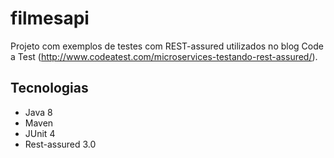 # filmesapi
Projeto com exemplos de testes com REST-assured utilizados no blog Code a Test (http://www.codeatest.com/microservices-testando-rest-assured/).

## Tecnologias
* Java 8
* Maven
* JUnit 4
* Rest-assured 3.0
